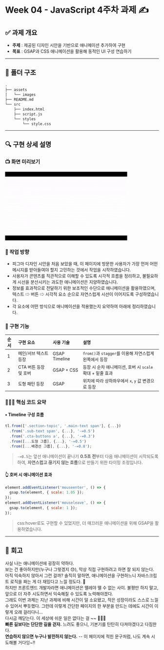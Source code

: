 # Week 04 - JavaScript 4주차 과제 ✍️

## ✅ 과제 개요

- **주제** : 제공된 디자인 시안을 기반으로 애니메이션 추가하여 구현
- **목표** : GSAP과 CSS 애니메이션을 활용해 동적인 UI 구성 연습하기

---

## 📁 폴더 구조

```
.
├── assets
│   └── images
├── README.md
└── src
    ├── index.html
    ├── script.js
    └── styles
        └── style.css
```

---

## 🔍 구현 상세 설명

### 📺 화면 미리보기

![애니메이션 데모](./src/demo.gif)

### 🧭 작업 방향

- 피그마 디자인 시안을 처음 보았을 때, 이 페이지에 방문한 사용자가 가장 먼저 어떤 메시지를 받아들여야 할지 고민하는 것에서 작업을 시작하였습니다.
- 사용자가 콘텐츠를 직관적으로 이해할 수 있도록 시각적 흐름을 정리하고, 불필요하게 시선을 분산시키는 과도한 애니메이션은 지양하였습니다.
- 정보를 효과적으로 전달하기 위한 보조적인 수단으로 애니메이션을 활용하였으며, 텍스트 ⇨ 버튼 ⇨ 시각적 요소 순으로 자연스럽게 시선이 이어지도록 구성하였습니다.
- 각 요소에 어떤 방식으로 애니메이션을 적용했는지 요약하여 아래에 정리하였습니다.

### 🔨 구현 기능

| 순서 | 구현 요소             | 사용 기술     | 설명                                                      |
| :--- | :-------------------- | :------------ | :-------------------------------------------------------- |
| 1    | 메인/서브 텍스트 등장 | GSAP Timeline | `from()`과 `stagger`를 이용해 자연스럽게 왼쪽에서 등장    |
| 2    | CTA 버튼 등장 및 호버 | GSAP + CSS    | 등장 시 순차 애니메이션, 호버 시 `scale` 확대 + 밑줄 효과 |
| 3    | 도형 패턴 등장        | GSAP          | 위치에 따라 상하좌우에서 `x`, `y` 값 변경으로 등장        |

### 👩🏻‍💻 핵심 코드 요약

#### ▪️ Timeline 구성 흐름

```js
tl.from(['.section-topic', '.main-text span'], {...})
  .from('.sub-text span', {...}, '-=0.5')
  .from('.cta-buttons a', {...}, '-=0.3')
  .from([...도형 그룹], {...}, '-=0.5')
  .from([...배경선 그룹], {...}, '-=0.8');
```

> `-=0.5`는 앞선 애니메이션이 끝나기 **0.5초 전**부터 다음 애니메이션이 시작되도록 하여, **자연스럽고 끊기지 않는 흐름**으로 만들기 위한 타이밍 조정입니다.

#### 👆 호버 시 애니메이션 효과

```js
element.addEventListener('mouseenter', () => {
  gsap.to(element, { scale: 1.05 });
});
element.addEventListener('mouseleave', () => {
  gsap.to(element, { scale: 1 });
});
```

> css:hover로도 구현할 수 있었지만, 더 매끄러운 애니메이션을 위해 GSAP을 활용하였습니다.

---

## 💬 회고

사실 나는 애니메이션에 굉장히 약하다.  
보는 건 좋아하지만(누구나 그렇겠지 😓), 막상 직접 구현하려고 하면 잘 되지 않는다. 아직 익숙하지 않아서 그런 걸까? 솔직히 말하면, 애니메이션을 구현하느니 자바스크립트 로직을 짜는 게 더 재밌다고 느낄 정도다. 🤯  
하지만 프론트엔드 개발자라면 애니메이션은 뗄레야 뗄 수 없는 사이. 불평만 하지 말고, 앞으로 더 자주 시도하면서 익숙해질 수 있도록 노력해야겠다.  
그래도 이번 과제는 지난 과제에 비해 시간이 덜 소요됐고, 작은 성장이라도 스스로 느낄 수 있어서 뿌듯했다. 그런데 이렇게 간단한 페이지의 한 부분을 만드는 데에도 시간이 이렇게 오래 걸리다니...  
다시금 깨닫는다. 이 세상에 쉬운 일은 없다는 걸 ~~ 🤦🏻‍♀️  
**빠른 길보다는 단단한 길을 걷자.** 느려도 좋으니, 기본기를 탄탄히 다져야겠다고 다짐한다.  
**연습하지 않으면 누구나 발전하지 않는다.** -- 이 페이지에 적힌 문구처럼, 나도 계속 시도해볼 거다잉~!!
